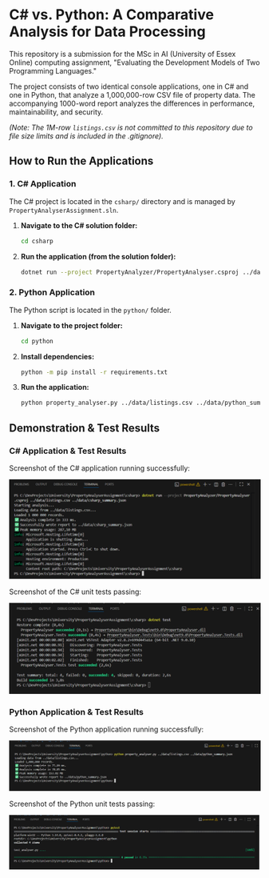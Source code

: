 # C# vs. Python: A Comparative Analysis for Data Processing

This repository is a submission for the MSc in AI (University of Essex Online) computing assignment, "Evaluating the Development Models of Two Programming Languages."

The project consists of two identical console applications, one in C# and one in Python, that analyze a 1,000,000-row CSV file of property data. The accompanying 1000-word report analyzes the differences in performance, maintainability, and security.

*(Note: The 1M-row `listings.csv` is not committed to this repository due to file size limits and is included in the .gitignore).*

## How to Run the Applications

### 1. C# Application

The C# project is located in the `csharp/` directory and is managed by `PropertyAnalyserAssignment.sln`.

1.  **Navigate to the C# solution folder:**
    ```bash
    cd csharp
    ```
2.  **Run the application (from the solution folder):**
    ```bash
    dotnet run --project PropertyAnalyzer/PropertyAnalyser.csproj ../data/listings.csv ../data/csharp_summary.json
    ```

### 2. Python Application

The Python script is located in the `python/` folder.

1.  **Navigate to the project folder:**
    ```bash
    cd python
    ```
2.  **Install dependencies:**
    ```bash
    python -m pip install -r requirements.txt 
    ```
3.  **Run the application:**
    ```bash
    python property_analyser.py ../data/listings.csv ../data/python_summary.json
    ```

## Demonstration & Test Results

### C# Application & Test Results

Screenshot of the C# application running successfully:

![C# App Results](./screenshots/csharp_app_run.png)

Screenshot of the C# unit tests passing:

![C# Test Results](./screenshots/csharp_test_results.png)


### Python Application & Test Results

Screenshot of the Python application running successfully:

![Python App Results](./screenshots/python_app_run.png)

Screenshot of the Python unit tests passing:

![Python Test Results](./screenshots/python_test_results.png)